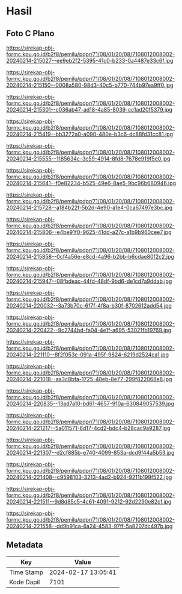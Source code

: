 # Hasil

## Foto C Plano

https://sirekap-obj-formc.kpu.go.id/b2f8/pemilu/pdpr/71/08/01/20/08/7108012008002-20240214-215027--ee9eb2f2-5395-41c0-b233-0a4487e33c6f.jpg

https://sirekap-obj-formc.kpu.go.id/b2f8/pemilu/pdpr/71/08/01/20/08/7108012008002-20240214-215150--0008a580-98d3-40c5-b770-744b97ea9ff0.jpg

https://sirekap-obj-formc.kpu.go.id/b2f8/pemilu/pdpr/71/08/01/20/08/7108012008002-20240214-215301--c036ab47-ad18-4a85-8039-cc1ad20f5379.jpg

https://sirekap-obj-formc.kpu.go.id/b2f8/pemilu/pdpr/71/08/01/20/08/7108012008002-20240214-215419--bb3272a0-a090-480e-b3c6-dc88fd31cc81.jpg

https://sirekap-obj-formc.kpu.go.id/b2f8/pemilu/pdpr/71/08/01/20/08/7108012008002-20240214-215555--1185634c-3c59-4914-8fd8-7678e919f5e0.jpg

https://sirekap-obj-formc.kpu.go.id/b2f8/pemilu/pdpr/71/08/01/20/08/7108012008002-20240214-215641--f0e82234-b525-49e6-8ae5-9bc96b680946.jpg

https://sirekap-obj-formc.kpu.go.id/b2f8/pemilu/pdpr/71/08/01/20/08/7108012008002-20240214-215728--a184b22f-5b2d-4e90-a1e4-0ca67497e3bc.jpg

https://sirekap-obj-formc.kpu.go.id/b2f8/pemilu/pdpr/71/08/01/20/08/7108012008002-20240214-215806--e4be91f0-9625-41dd-a27c-a1b9b960cee7.jpg

https://sirekap-obj-formc.kpu.go.id/b2f8/pemilu/pdpr/71/08/01/20/08/7108012008002-20240214-215858--0cf4a56e-e8cd-4a96-b2bb-b6cdae80f2c2.jpg

https://sirekap-obj-formc.kpu.go.id/b2f8/pemilu/pdpr/71/08/01/20/08/7108012008002-20240214-215947--08fbdeac-44fd-48df-9bd6-de1cd7a9ddab.jpg

https://sirekap-obj-formc.kpu.go.id/b2f8/pemilu/pdpr/71/08/01/20/08/7108012008002-20240214-220032--3a73b70c-6f7f-4f8a-b30f-8702612add54.jpg

https://sirekap-obj-formc.kpu.go.id/b2f8/pemilu/pdpr/71/08/01/20/08/7108012008002-20240214-220422--9c2744bd-fa04-4e1f-a695-53021fb19769.jpg

https://sirekap-obj-formc.kpu.go.id/b2f8/pemilu/pdpr/71/08/01/20/08/7108012008002-20240214-221110--8f2f053c-091a-495f-9824-6219d2524ca1.jpg

https://sirekap-obj-formc.kpu.go.id/b2f8/pemilu/pdpr/71/08/01/20/08/7108012008002-20240214-221018--aa3c8bfa-1725-48eb-8e77-299f822068e8.jpg

https://sirekap-obj-formc.kpu.go.id/b2f8/pemilu/pdpr/71/08/01/20/08/7108012008002-20240214-220835--13ad7a10-bd61-4657-910a-630849057539.jpg

https://sirekap-obj-formc.kpu.go.id/b2f8/pemilu/pdpr/71/08/01/20/08/7108012008002-20240214-221217--5a011571-6d17-4cd2-bdc4-b28cac9a9287.jpg

https://sirekap-obj-formc.kpu.go.id/b2f8/pemilu/pdpr/71/08/01/20/08/7108012008002-20240214-221307--d2cf885b-e740-4099-853a-dcd9f44a5b53.jpg

https://sirekap-obj-formc.kpu.go.id/b2f8/pemilu/pdpr/71/08/01/20/08/7108012008002-20240214-221408--c9598103-3213-4ad2-b924-9211b199f522.jpg

https://sirekap-obj-formc.kpu.go.id/b2f8/pemilu/pdpr/71/08/01/20/08/7108012008002-20240214-221511--9d8d85c5-4c61-4091-9212-92d2290e82cf.jpg

https://sirekap-obj-formc.kpu.go.id/b2f8/pemilu/pdpr/71/08/01/20/08/7108012008002-20240214-221558--dd9b91ca-6a24-4583-97ff-5a8207dc497b.jpg


## Metadata

| Key        | Value               |
| ---------- | ------------------- |
| Time Stamp | 2024-02-17 13:05:41 |
| Kode Dapil | 7101                |



